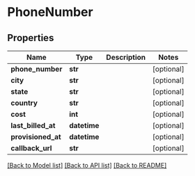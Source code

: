 # PhoneNumber

## Properties
Name | Type | Description | Notes
------------ | ------------- | ------------- | -------------
**phone_number** | **str** |  | [optional] 
**city** | **str** |  | [optional] 
**state** | **str** |  | [optional] 
**country** | **str** |  | [optional] 
**cost** | **int** |  | [optional] 
**last_billed_at** | **datetime** |  | [optional] 
**provisioned_at** | **datetime** |  | [optional] 
**callback_url** | **str** |  | [optional] 

[[Back to Model list]](../README.md#documentation-for-models) [[Back to API list]](../README.md#documentation-for-api-endpoints) [[Back to README]](../README.md)


